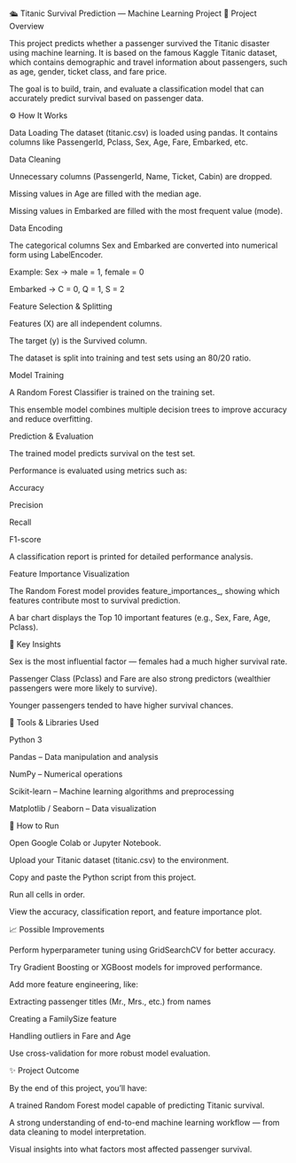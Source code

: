🛳️ Titanic Survival Prediction — Machine Learning Project
📖 Project Overview

This project predicts whether a passenger survived the Titanic disaster using machine learning.
It is based on the famous Kaggle Titanic dataset, which contains demographic and travel information about passengers, such as age, gender, ticket class, and fare price.

The goal is to build, train, and evaluate a classification model that can accurately predict survival based on passenger data.

⚙️ How It Works

Data Loading
The dataset (titanic.csv) is loaded using pandas. It contains columns like PassengerId, Pclass, Sex, Age, Fare, Embarked, etc.

Data Cleaning

Unnecessary columns (PassengerId, Name, Ticket, Cabin) are dropped.

Missing values in Age are filled with the median age.

Missing values in Embarked are filled with the most frequent value (mode).

Data Encoding

The categorical columns Sex and Embarked are converted into numerical form using LabelEncoder.

Example: Sex → male = 1, female = 0

Embarked → C = 0, Q = 1, S = 2

Feature Selection & Splitting

Features (X) are all independent columns.

The target (y) is the Survived column.

The dataset is split into training and test sets using an 80/20 ratio.

Model Training

A Random Forest Classifier is trained on the training set.

This ensemble model combines multiple decision trees to improve accuracy and reduce overfitting.

Prediction & Evaluation

The trained model predicts survival on the test set.

Performance is evaluated using metrics such as:

Accuracy

Precision

Recall

F1-score

A classification report is printed for detailed performance analysis.

Feature Importance Visualization

The Random Forest model provides feature_importances_, showing which features contribute most to survival prediction.

A bar chart displays the Top 10 important features (e.g., Sex, Fare, Age, Pclass).

🧠 Key Insights

Sex is the most influential factor — females had a much higher survival rate.

Passenger Class (Pclass) and Fare are also strong predictors (wealthier passengers were more likely to survive).

Younger passengers tended to have higher survival chances.

🧰 Tools & Libraries Used

Python 3

Pandas – Data manipulation and analysis

NumPy – Numerical operations

Scikit-learn – Machine learning algorithms and preprocessing

Matplotlib / Seaborn – Data visualization

🚀 How to Run

Open Google Colab or Jupyter Notebook.

Upload your Titanic dataset (titanic.csv) to the environment.

Copy and paste the Python script from this project.

Run all cells in order.

View the accuracy, classification report, and feature importance plot.

📈 Possible Improvements

Perform hyperparameter tuning using GridSearchCV for better accuracy.

Try Gradient Boosting or XGBoost models for improved performance.

Add more feature engineering, like:

Extracting passenger titles (Mr., Mrs., etc.) from names

Creating a FamilySize feature

Handling outliers in Fare and Age

Use cross-validation for more robust model evaluation.

✨ Project Outcome

By the end of this project, you’ll have:

A trained Random Forest model capable of predicting Titanic survival.

A strong understanding of end-to-end machine learning workflow — from data cleaning to model interpretation.

Visual insights into what factors most affected passenger survival.
